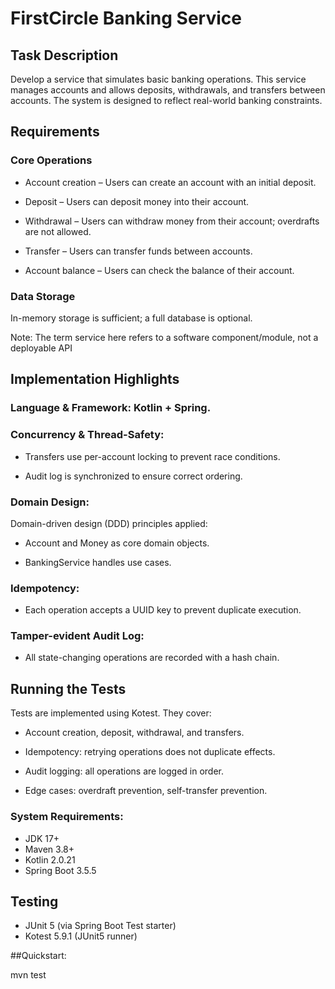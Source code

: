 # FirstCircle Banking Service
## Task Description

Develop a service that simulates basic banking operations. This service manages accounts and allows deposits, withdrawals, and transfers between accounts. The system is designed to reflect real-world banking constraints.

## Requirements

### Core Operations

- Account creation – Users can create an account with an initial deposit.

- Deposit – Users can deposit money into their account.

- Withdrawal – Users can withdraw money from their account; overdrafts are not allowed.

- Transfer – Users can transfer funds between accounts.

- Account balance – Users can check the balance of their account.

### Data Storage

In-memory storage is sufficient; a full database is optional.

Note: The term service here refers to a software component/module, not a deployable API

## Implementation Highlights

### Language & Framework: Kotlin + Spring.

### Concurrency & Thread-Safety:

- Transfers use per-account locking to prevent race conditions.

- Audit log is synchronized to ensure correct ordering.

### Domain Design:

Domain-driven design (DDD) principles applied:

- Account and Money as core domain objects.

- BankingService handles use cases.

### Idempotency:

- Each operation accepts a UUID key to prevent duplicate execution.

### Tamper-evident Audit Log:

- All state-changing operations are recorded with a hash chain.

## Running the Tests
Tests are implemented using Kotest. They cover:

- Account creation, deposit, withdrawal, and transfers.

- Idempotency: retrying operations does not duplicate effects.

- Audit logging: all operations are logged in order.

- Edge cases: overdraft prevention, self-transfer prevention.

### System Requirements:
- JDK 17+
- Maven 3.8+
- Kotlin 2.0.21
- Spring Boot 3.5.5
## Testing
- JUnit 5 (via Spring Boot Test starter)
- Kotest 5.9.1 (JUnit5 runner)
  
##Quickstart:

mvn test

